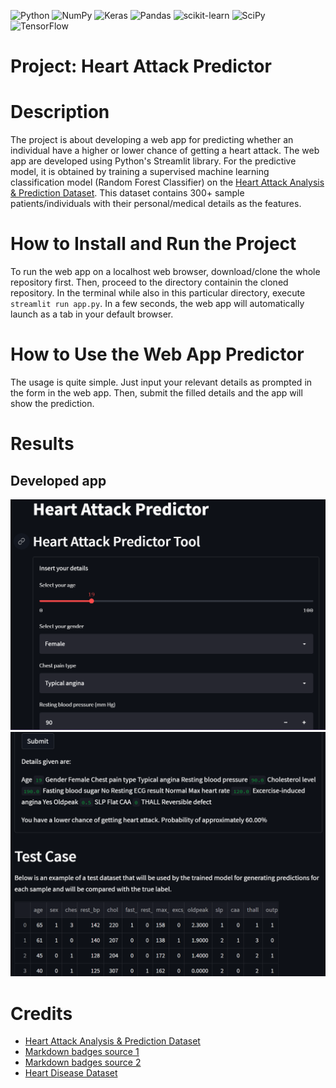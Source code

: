 ![Python](https://img.shields.io/badge/python-3670A0?style=for-the-badge&logo=python&logoColor=ffdd54)
![NumPy](https://img.shields.io/badge/numpy-%23013243.svg?style=for-the-badge&logo=numpy&logoColor=white)
![Keras](https://img.shields.io/badge/Keras-%23D00000.svg?style=for-the-badge&logo=Keras&logoColor=white)
![Pandas](https://img.shields.io/badge/pandas-%23150458.svg?style=for-the-badge&logo=pandas&logoColor=white)
![scikit-learn](https://img.shields.io/badge/scikit--learn-%23F7931E.svg?style=for-the-badge&logo=scikit-learn&logoColor=white)
![SciPy](https://img.shields.io/badge/SciPy-%230C55A5.svg?style=for-the-badge&logo=scipy&logoColor=%white)
![TensorFlow](https://img.shields.io/badge/TensorFlow-%23FF6F00.svg?style=for-the-badge&logo=TensorFlow&logoColor=white)

# Project: Heart Attack Predictor

# Description
The project is about developing a web app for predicting whether an individual have a higher or lower chance of getting a heart attack. The web app are developed using Python's Streamlit library. For the predictive model, it is obtained by training a supervised machine learning classification model (Random Forest Classifier) on the [Heart Attack Analysis & Prediction Dataset](https://www.kaggle.com/datasets/rashikrahmanpritom/heart-attack-analysis-prediction-dataset?select=o2Saturation.csv). This dataset contains 300+ sample patients/individuals with their personal/medical details as the features.

# How to Install and Run the Project
To run the web app on a localhost web browser, download/clone the whole repository first. Then, proceed to the directory containin the cloned repository. In the terminal while also in this particular directory, execute `streamlit run app.py`. In a few seconds, the web app will automatically launch as a tab in your default browser.

# How to Use the Web App Predictor
The usage is quite simple. Just input your relevant details as prompted in the form in the web app. Then, submit the filled details and the app will show the prediction.

# Results
## Developed app
![app screenshot 1](statics/developed_app_1.png)
![app screenshot 2](statics/developed_app_2.png)

# Credits
- [Heart Attack Analysis & Prediction Dataset](https://www.kaggle.com/datasets/rashikrahmanpritom/heart-attack-analysis-prediction-dataset?select=o2Saturation.csv)
- [Markdown badges source 1](https://github.com/Ileriayo/markdown-badges)
- [Markdown badges source 2](https://github.com/alexandresanlim/Badges4-README.md-Profile)
- [Heart Disease Dataset](https://archive.ics.uci.edu/ml/datasets/Heart+Disease)
